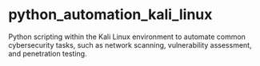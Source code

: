 # python_automation_kali_linux
Python scripting within the Kali Linux environment to automate common cybersecurity tasks, such as network scanning, vulnerability assessment, and penetration testing.
